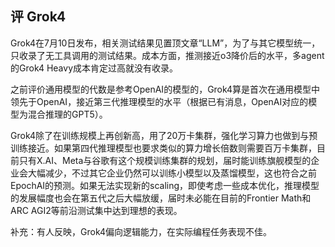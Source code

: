 ## 评 Grok4

Grok4在7月10日发布，相关测试结果见置顶文章“LLM”，为了与其它模型统一，只收录了无工具调用的测试结果。成本方面，推测接近o3降价后的水平，多agent的Grok4 Heavy成本肯定过高就没有收录。

之前评价通用模型的代数是参考OpenAI的模型的，Grok4算是首次在通用模型中领先于OpenAI，接近第三代推理模型的水平（根据已有消息，OpenAI对应的模型为混合推理的GPT5）。

Grok4除了在训练规模上再创新高，用了20万卡集群，强化学习算力也做到与预训练接近。如果第四代推理模型也要求类似的算力增长倍数则需要百万卡集群，目前只有X.AI、Meta与谷歌有这个规模训练集群的规划，届时能训练旗舰模型的企业会大幅减少，不过其它企业仍然可以训练小模型以及蒸馏模型，这也符合之前EpochAI的预测。如果无法实现新的scaling，即使考虑一些成本优化，推理模型的发展幅度也会在第五代之后大幅放缓，届时未必能在目前的Frontier Math和ARC AGI2等前沿测试集中达到理想的表现。

补充：有人反映，Grok4偏向逻辑能力，在实际编程任务表现不佳。